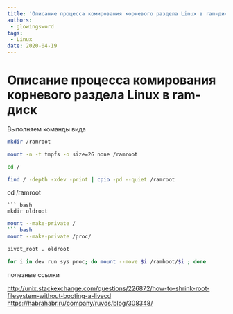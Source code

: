 ```yaml
---
title: 'Описание процесса комирования корневого раздела Linux в ram-диск'
authors: 
 - glowingsword
tags:
 - Linux
date: 2020-04-19
---
```

# Описание процесса комирования корневого раздела Linux в ram-диск

Выполняем команды вида
``` bash
mkdir /ramroot
```
``` bash 
mount -n -t tmpfs -o size=2G none /ramroot 
```
``` bash
cd /
```
``` bash
find / -depth -xdev -print | cpio -pd --quiet /ramroot 
```
cd /ramroot
```
``` bash 
mkdir oldroot
```
``` bash
mount --make-private /
``` bash 
mount --make-private /proc/
```
``` bash 
pivot_root . oldroot
```
``` bash 
for i in dev run sys proc; do mount --move $i /ramboot/$i ; done
```
полезные ссылки

<http://unix.stackexchange.com/questions/226872/how-to-shrink-root-filesystem-without-booting-a-livecd>
<https://habrahabr.ru/company/ruvds/blog/308348/>